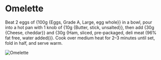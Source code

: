 # Omelette

Beat 2 eggs of {100g {Eggs, Grade A, Large, egg whole}} in a bowl, pour into a hot pan with 1 knob of {10g {Butter, stick, unsalted}}, then add {30g {Cheese, cheddar}} and {30g {Ham, sliced, pre-packaged, deli meat (96% fat free, water added)}}. Cook over medium heat for 2–3 minutes until set, fold in half, and serve warm.

![Omelette](../../MealPlanner/meals/images/omelette.jpg)